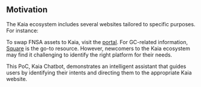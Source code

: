 ## Motivation

The Kaia ecosystem includes several websites tailored to specific purposes. For instance:

To swap FNSA assets to Kaia, visit the [portal](https://portal.kaia.io/).
For GC-related information, [Square](https://square.kaia.io/Home) is the go-to resource.
However, newcomers to the Kaia ecosystem may find it challenging to identify the right platform for their needs.

This PoC, Kaia Chatbot, demonstrates an intelligent assistant that guides users by identifying their intents and directing them to the appropriate Kaia website.
